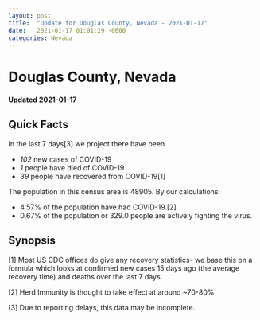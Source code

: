 ```yaml
---
layout: post
title:  "Update for Douglas County, Nevada - 2021-01-17"
date:   2021-01-17 01:01:29 -0600
categories: Nevada
---
```


# Douglas County, Nevada
#### Updated 2021-01-17

## Quick Facts

In the last 7 days[3] we project there have been
- *102* new cases of COVID-19
- *1* people have died of COVID-19
- *39* people have recovered from COVID-19[1]

The population in this census area is 48905. By our calculations:
- 4.57% of the population have had COVID-19.[2]
- 0.67% of the population or 329.0 people are actively fighting the virus.

## Synopsis




[1] Most US CDC offices do give any recovery statistics- we base this on a formula which looks at confirmed new cases
15 days ago (the average recovery time) and deaths over the last 7 days.

[2] Herd Immunity is thought to take effect at around ~70-80%

[3] Due to reporting delays, this data may be incomplete.
 
    